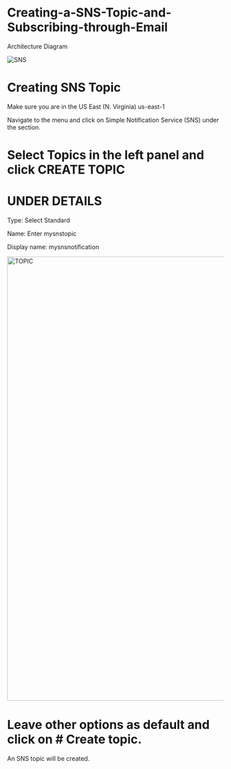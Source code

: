 # Creating-a-SNS-Topic-and-Subscribing-through-Email

Architecture Diagram

![SNS](https://user-images.githubusercontent.com/54776422/145666136-19469525-2c88-4c3a-a882-ccd45f5bef2b.png)

# Creating SNS Topic

Make sure you are in the US East (N. Virginia) us-east-1

Navigate to the  menu and click on Simple Notification Service (SNS) under the  section.

# Select Topics in the left panel and click CREATE TOPIC

# UNDER DETAILS 

Type: Select Standard

Name: Enter mysnstopic

Display name: mysnsnotification

<img width="1032" alt="TOPIC" src="https://user-images.githubusercontent.com/54776422/145666229-50bc3e2d-3ef5-40fe-a052-dc532bb68424.png">

# Leave other options as default and click on # Create topic.

An SNS topic will be created.
